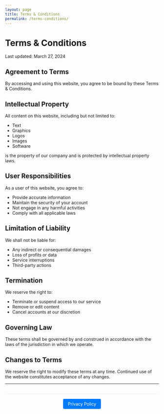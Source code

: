 ```yaml
---
layout: page
title: Terms & Conditions
permalink: /terms-conditions/
---
```


# Terms & Conditions

Last updated: March 27, 2024

## Agreement to Terms

By accessing and using this website, you agree to be bound by these Terms & Conditions.

## Intellectual Property

All content on this website, including but not limited to:

- Text
- Graphics
- Logos
- Images
- Software

is the property of our company and is protected by intellectual property laws.

## User Responsibilities

As a user of this website, you agree to:

- Provide accurate information
- Maintain the security of your account
- Not engage in any harmful activities
- Comply with all applicable laws

## Limitation of Liability

We shall not be liable for:

- Any indirect or consequential damages
- Loss of profits or data
- Service interruptions
- Third-party actions

## Termination

We reserve the right to:

- Terminate or suspend access to our service
- Remove or edit content
- Cancel accounts at our discretion

## Governing Law

These terms shall be governed by and construed in accordance with the laws of the jurisdiction in which we operate.

## Changes to Terms

We reserve the right to modify these terms at any time. Continued use of the website constitutes acceptance of any changes.

---

<div class="navigation">
  <a href="/privacy-policy/" class="nav-link">Privacy Policy</a>
</div>

<style>
.navigation {
  margin-top: 2rem;
  padding: 1rem;
  border-top: 1px solid #eee;
  text-align: center;
}

.nav-link {
  display: inline-block;
  padding: 0.5rem 1rem;
  background-color: #007bff;
  color: white !important;
  text-decoration: none;
  border-radius: 4px;
  transition: background-color 0.3s;
}

.nav-link:hover {
  background-color: #0056b3;
}
</style>
